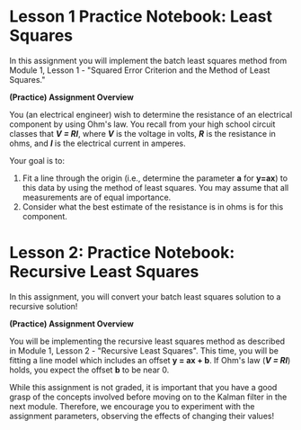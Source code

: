# Lesson 1 Practice Notebook: Least Squares

In this assignment you will implement the batch least squares method from Module 1, Lesson 1 - "Squared Error Criterion and the Method of Least Squares."

**(Practice) Assignment Overview**

You (an electrical engineer) wish to determine the resistance of an electrical component by using Ohm's law. You recall from your high school circuit classes that ***V = RI***, where ***V*** is the voltage in volts, ***R*** is the resistance in ohms, and ***I*** is the electrical current in amperes. 

Your goal is to:

1. Fit a line through the origin (i.e., determine the parameter **a** for **y=ax**) to this data by using the method of least squares. You may assume that all measurements are of equal importance.
2. Consider what the best estimate of the resistance is in ohms is for this component.



# Lesson 2: Practice Notebook: Recursive Least Squares

In this assignment, you will convert your batch least squares solution to a recursive solution!

**(Practice) Assignment Overview**

You will be implementing the recursive least squares method as described in Module 1, Lesson 2 - "Recursive Least Squares". This time, you will be fitting a line model which includes an offset **y = ax + b**. If Ohm's law (***V = RI***) holds, you expect the offset **b** to be near 0.

While this assignment is not graded, it is important that you have a good grasp of the concepts involved before moving on to the Kalman filter in the next module. Therefore, we encourage you to experiment with the assignment parameters, observing the effects of changing their values!
